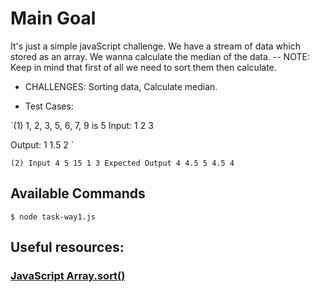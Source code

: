 # Main Goal

It's just a simple javaScript challenge.
We have a stream of data which stored as an array. We wanna calculate the median of the data.
-- NOTE: Keep in mind that first of all we need to sort them then calculate.

* CHALLENGES: Sorting data, Calculate median.

* Test Cases:

`(1)
1, 2, 3, 5, 6, 7, 9 is 5
Input:
1
2
3

Output:
1
1.5
2
`

`(2)
Input 4 5 15 1 3 Expected Output 4 4.5 5 4.5 4`


## Available Commands

`$ node task-way1.js`


## Useful resources:
### [JavaScript Array.sort()](https://developer.mozilla.org/en-US/docs/Web/JavaScript/Reference/Global_Objects/Array/sort)